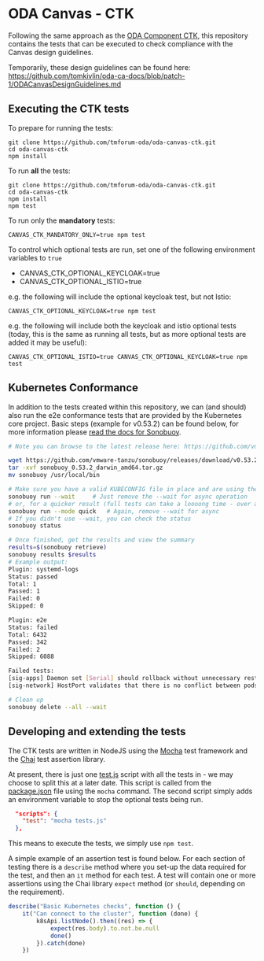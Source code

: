 # ODA Canvas - CTK

Following the same approach as the [ODA Component CTK](https://github.com/tmforum-oda/oda-component-ctk), this repository contains the tests that can be executed to check compliance with the Canvas design guidelines. 

Temporarily, these design guidelines can be found here: https://github.com/tomkivlin/oda-ca-docs/blob/patch-1/ODACanvasDesignGuidelines.md

## Executing the CTK tests

To prepare for running the tests:

```
git clone https://github.com/tmforum-oda/oda-canvas-ctk.git
cd oda-canvas-ctk
npm install
```

To run **all** the tests:

```
git clone https://github.com/tmforum-oda/oda-canvas-ctk.git
cd oda-canvas-ctk
npm install
npm test
```

To run only the **mandatory** tests:

```
CANVAS_CTK_MANDATORY_ONLY=true npm test
```

To control which optional tests are run, set one of the following environment variables to `true`
- CANVAS_CTK_OPTIONAL_KEYCLOAK=true
- CANVAS_CTK_OPTIONAL_ISTIO=true

e.g. the following will include the optional keycloak test, but not Istio:

```
CANVAS_CTK_OPTIONAL_KEYCLOAK=true npm test
```

e.g. the following will include both the keycloak and istio optional tests (today, this is the same as running all tests, but as more optional tests are added it may be useful):

```
CANVAS_CTK_OPTIONAL_ISTIO=true CANVAS_CTK_OPTIONAL_KEYCLOAK=true npm test
```

## Kubernetes Conformance

In addition to the tests created within this repository, we can (and should) also run the e2e conformance tests that are provided by the Kubernetes core project.  Basic steps (example for v0.53.2) can be found below, for more information please [read the docs for Sonobuoy](https://sonobuoy.io/docs).

```bash
# Note you can browse to the latest release here: https://github.com/vmware-tanzu/sonobuoy/releases/latest

wget https://github.com/vmware-tanzu/sonobuoy/releases/download/v0.53.2/sonobuoy_0.53.2_darwin_amd64.tar.gz
tar -xvf sonobuoy_0.53.2_darwin_amd64.tar.gz
mv sonobuoy /usr/local/bin

# Make sure you have a valid KUBECONFIG file in place and are using the correct context
sonobuoy run --wait     # Just remove the --wait for async operation
# or, for a quicker result (full tests can take a loooong time - over an hour is not unusual)
sonobuoy run --mode quick   # Again, remove --wait for async
# If you didn't use --wait, you can check the status 
sonobuoy status

# Once finished, get the results and view the summary
results=$(sonobuoy retrieve)
sonobuoy results $results
# Example output:
Plugin: systemd-logs
Status: passed
Total: 1
Passed: 1
Failed: 0
Skipped: 0

Plugin: e2e
Status: failed
Total: 6432
Passed: 342
Failed: 2
Skipped: 6088

Failed tests:
[sig-apps] Daemon set [Serial] should rollback without unnecessary restarts [Conformance]
[sig-network] HostPort validates that there is no conflict between pods with same hostPort but different hostIP and protocol [LinuxOnly] [Conformance]

# Clean up
sonobuoy delete --all --wait
```

## Developing and extending the tests

The CTK tests are written in NodeJS using the [Mocha](https://mochajs.org/) test framework and the [Chai](https://www.chaijs.com/) test assertion library.

At present, there is just one [test.js](tests.js) script with all the tests in - we may choose to split this at a later date.
This script is called from the [package.json](package.json) file using the `mocha` command.
The second script simply adds an environment variable to stop the optional tests being run.

```json
  "scripts": {
    "test": "mocha tests.js"
  },
```

This means to execute the tests, we simply use `npm test`.

A simple example of an assertion test is found below.
For each section of testing there is a `describe` method where you set-up the data required for the test, and then an `it` method for each test.
A test will contain one or more assertions using the Chai library `expect` method (or `should`, depending on the requirement).

```js
describe("Basic Kubernetes checks", function () {
    it("Can connect to the cluster", function (done) {
        k8sApi.listNode().then((res) => {
            expect(res.body).to.not.be.null
            done()
        }).catch(done)
    })
```
